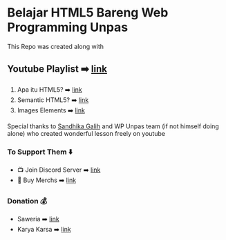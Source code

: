 # Belajar HTML5 Bareng Web Programming Unpas
This Repo was created along with

## Youtube Playlist :arrow_right: [link](https://www.youtube.com/playlist?list=PLFIM0718LjIX-K5eeHRImnZhPUMhsw9A7)
1. Apa itu HTML5? :arrow_right: [link](https://www.youtube.com/watch?v=Q2VqCG13ejA&list=PLFIM0718LjIX-K5eeHRImnZhPUMhsw9A7&index=1)
2. Semantic HTML5? :arrow_right: [link](https://www.youtube.com/watch?v=o3m15BWi2HM&list=PLFIM0718LjIX-K5eeHRImnZhPUMhsw9A7&index=2)
3. Images Elements :arrow_right: [link](https://www.youtube.com/watch?v=9g1Zz83FXyc&list=PLFIM0718LjIX-K5eeHRImnZhPUMhsw9A7&index=3)

Special thanks to [Sandhika Galih](https://www.linkedin.com/in/sandhikagalih) and WP Unpas team (if not himself doing alone) who created wonderful lesson freely on youtube

### To Support Them :arrow_down:
- :tv: Join Discord Server :arrow_right: [link](https://discord.gg/S4rrXQU)
- :tshirt: Buy Merchs :arrow_right: [link](https://shopee.co.id/wpu.codinggearofficial) 

### Donation :moneybag:
- Saweria :arrow_right: [link](https://saweria.co/sandhikagalih)
- Karya Karsa :arrow_right: [link](https://karyakarsa.com/sandhikagalih)
